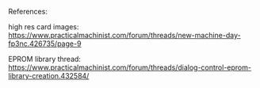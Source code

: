 References:

high res card images:
https://www.practicalmachinist.com/forum/threads/new-machine-day-fp3nc.426735/page-9

EPROM library thread:
https://www.practicalmachinist.com/forum/threads/dialog-control-eprom-library-creation.432584/




